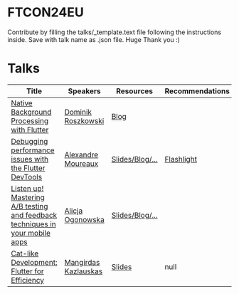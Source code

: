 # FTCON24EU


Contribute by filling the talks/_template.text file following the instructions inside. Save with talk name as .json file. Huge Thank you :)
# Talks


| Title | Speakers | Resources | Recommendations |
| ----- | -------- | --------- | --------------- |
| [Native Background Processing with Flutter]() | [Dominik Roszkowski](https://github.com/martin-bertele/ftcon24eu/blob/main/Speakers.md#dominik-roszkowski) | [Blog](https://roszkowski.dev/background) | []() |
| [Debugging performance issues with the Flutter DevTools]() | [Alexandre Moureaux](https://github.com/martin-bertele/ftcon24eu/blob/main/Speakers.md#alexandre-moureaux) | [Slides/Blog/...]() | [Flashlight](https://github.com/bamlab/flashlight) |
| [Listen up! Mastering A/B testing and feedback techniques in your mobile apps]() | [Alicja Ogonowska](https://github.com/martin-bertele/ftcon24eu/blob/main/Speakers.md#alicja-ogonowska) | [Slides/Blog/...]() | []() |
| [Cat-like Development: Flutter for Efficiency]() | [Mangirdas Kazlauskas](https://github.com/martin-bertele/ftcon24eu/blob/main/Speakers.md#mangirdas-kazlauskas) | [Slides](https://kazlauskas.dev/ldd/) | null |
